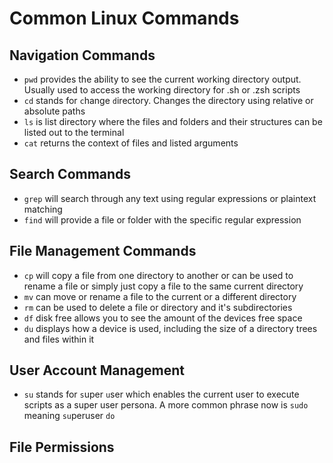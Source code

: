 # Common Linux Commands

## Navigation Commands

- `pwd` provides the ability to see the current working directory output. Usually used to access the working directory for .sh or .zsh scripts
- `cd` stands for `c`hange `d`irectory. Changes the directory using relative or absolute paths
- `ls` is list directory where the files and folders and their structures can be listed out to the terminal
- `cat` returns the context of files and listed arguments

## Search Commands

- `grep` will search through any text using regular expressions or plaintext matching
- `find` will provide a file or folder with the specific regular expression

## File Management Commands

- `cp` will copy a file from one directory to another or can be used to rename a file or simply just copy a file to the same current directory
- `mv` can move or rename a file to the current or a different directory
- `rm` can be used to delete a file or directory and it's subdirectories
- `df` disk free allows you to see the amount of the devices free space
- `du` displays how a device is used, including the size of a directory trees and files within it


## User Account Management

- `su` stands for `s`uper `u`ser which enables the current user to execute scripts as a super user persona. A more common phrase now is `sudo` meaning `su`peruser `do`

## File Permissions